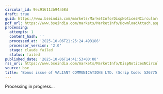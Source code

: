 ```yaml
---
circular_id: 9ec916113b94a58d
draft: true
guid: https://www.bseindia.com/markets/MarketInfo/DispNoticesNCirculars.aspx?Noticeid={C8125BC5-124E-4C50-A614-FEA47D54D13C}&noticeno=20251006-56&dt=10/06/2025&icount=56&totcount=69&flag=0
pdf_url: https://www.bseindia.com/markets/MarketInfo/DownloadAttach.aspx?id=20251006-56&attachedId=1a37bb4a-b97f-40ea-98a0-b7dde05df17a
processing:
  attempts: 1
  content_hash: ''
  processed_at: '2025-10-06T21:25:24.493186'
  processor_version: '2.0'
  stage: claude_failed
  status: failed
published_date: '2025-10-06T14:41:53+00:00'
rss_url: https://www.bseindia.com/markets/MarketInfo/DispNoticesNCirculars.aspx?Noticeid={C8125BC5-124E-4C50-A614-FEA47D54D13C}&noticeno=20251006-56&dt=10/06/2025&icount=56&totcount=69&flag=0
source: bse
title: 'Bonus issue of VALIANT COMMUNICATIONS LTD. (Scrip Code: 526775)'
---
```


Processing in progress...